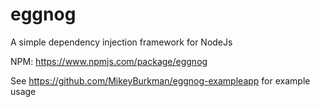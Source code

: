 eggnog
======
A simple dependency injection framework for NodeJs

NPM: https://www.npmjs.com/package/eggnog

See https://github.com/MikeyBurkman/eggnog-exampleapp for example usage
